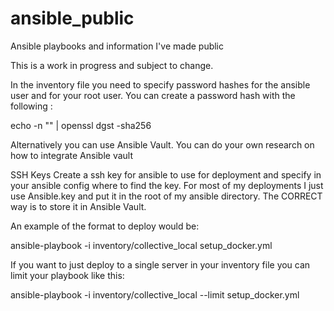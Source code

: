 # ansible_public
Ansible playbooks and information I've made public

This is a work in progress and subject to change. 

In the inventory file you need to specify password hashes for the
ansible user and for your root user. You can create a password hash 
with the following : 

echo -n "<password to hash>" | openssl dgst -sha256

Alternatively you can use Ansible Vault. You can do your own research
on how to integrate Ansible vault

SSH Keys
Create a ssh key for ansible to use for deployment and specify in your
ansible config where to find the key. For most of my deployments I just
use Ansible.key and put it in the root of my ansible directory. The 
CORRECT way is to store it in Ansible Vault.

An example of the format to deploy would be: 

ansible-playbook -i inventory/collective_local setup_docker.yml

If you want to just deploy to a single server in your inventory file you can 
limit your playbook like this: 

ansible-playbook -i inventory/collective_local --limit <ip address or name in inventory file> setup_docker.yml

